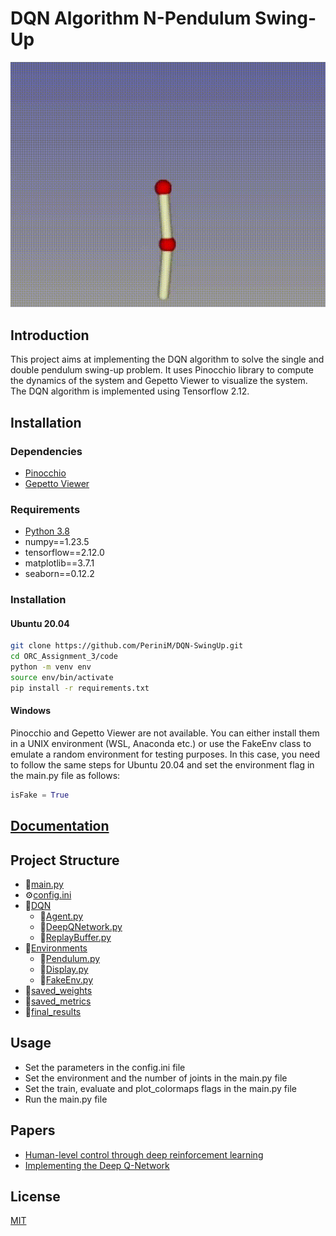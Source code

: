 # DQN Algorithm N-Pendulum Swing-Up
 ![Double Pendulum Swing Up](final_results/2-pendulum/videos/swing-up.gif)
## Introduction
This project aims at implementing the DQN algorithm to solve the single and double pendulum swing-up problem. It uses Pinocchio library to compute the dynamics of the system and Gepetto Viewer to visualize the system. The DQN algorithm is implemented using Tensorflow 2.12.

## Installation
### Dependencies
- [Pinocchio](https://stack-of-tasks.github.io/pinocchio/download.html)
- [Gepetto Viewer](https://gepettoweb.laas.fr/hpp/gepetto-viewer/doxygen-html/index.html)

### Requirements
- [Python 3.8](https://www.python.org/downloads/)
- numpy==1.23.5
- tensorflow==2.12.0
- matplotlib==3.7.1
- seaborn==0.12.2

### Installation
#### Ubuntu 20.04
```bash
git clone https://github.com/PeriniM/DQN-SwingUp.git
cd ORC_Assignment_3/code
python -m venv env
source env/bin/activate
pip install -r requirements.txt
```
#### Windows
Pinocchio and Gepetto Viewer are not available. You can either install them in a UNIX environment (WSL, Anaconda etc.) or use the FakeEnv class to emulate a random environment for testing purposes. In this case, you need to follow the same steps for Ubuntu 20.04 and set the environment flag in the main.py file as follows:
```python
isFake = True
```
## [Documentation](https://perinim.github.io/DQN-SwingUp/)

## Project Structure
- 📄[main.py](main.py)
- ⚙️[config.ini](config.ini)
- 📂[DQN](DQN)
    - 📄[Agent.py](DQN/Agent.py)
    - 📄[DeepQNetwork.py](DQN/DeepQNetwork.py)
    - 📄[ReplayBuffer.py](DQN/ReplayBuffer.py)
- 📂[Environments](Environments)
    - 📄[Pendulum.py](Environments/Pendulum.py)
    - 📄[Display.py](Environments/Display.py)
    - 📄[FakeEnv.py](Environments/FakeEnv.py)
- 📂[saved_weights](saved_weights)
- 📂[saved_metrics](saved_metrics)
- 📂[final_results](final_results)

## Usage
- Set the parameters in the config.ini file
- Set the environment and the number of joints in the main.py file
- Set the train, evaluate and plot_colormaps flags in the main.py file
- Run the main.py file

## Papers
- [Human-level control through deep reinforcement learning](https://www.nature.com/articles/nature14236)
- [Implementing the Deep Q-Network](https://arxiv.org/pdf/1711.07478.pdf)

## License
[MIT](https://choosealicense.com/licenses/mit/)
